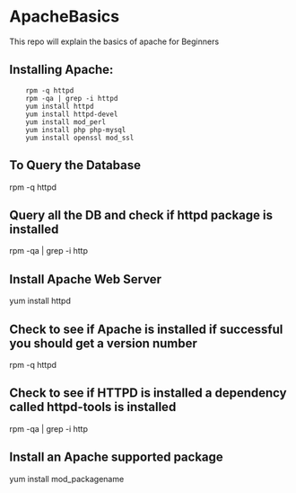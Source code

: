# ApacheBasics
This repo will explain the basics of apache for Beginners
 	
## Installing Apache:
	
		rpm -q httpd
		rpm -qa | grep -i httpd
		yum install httpd
		yum install httpd-devel
		yum install mod_perl
		yum install php php-mysql
		yum install openssl mod_ssl

## To Query the Database
rpm -q httpd

## Query all the DB and check if httpd package is installed
rpm -qa | grep -i http

## Install Apache Web Server
yum install httpd 

## Check to see if Apache is installed if successful you should get a version number
rpm -q httpd

## Check to see if HTTPD is installed a dependency called httpd-tools is installed
rpm -qa | grep -i http

## Install an Apache supported package
yum install mod_packagename
